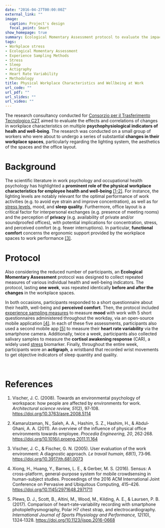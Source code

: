 ```yaml
---
date: "2016-04-27T00:00:00Z"
external_link: ""
image:
  caption: Project's design
  focal_point: Smart
show_homepage: true
summary: Ecological Momentary Assessment protocol to evaluate the impact of changes in physical workplace characteristics (lighting system, aestetichs, office layout) on multiple self-report and psychophysiological indicators of health and well-being (perceived comfort, mood, sleep, heart rate variability, cortisol).
tags:
- Workplace stress
- Ecological Momentary Assessment
- Experience Sampling Methods
- Stress
- Sleep
- Actigraphy
- Heart Rate Variability
- Methodology
title: Physical Workplace Characteristics and Wellbeing at Work
url_code: ""
url_pdf: ""
url_slides: ""
url_video: ""
---
```


The research consultancy conducted for [Consorzio per il Trasferimento Tecnologico C2T](https://www.consorzioc2t.it/progetti/) aimed to evaluate the effects and correlations of changes in workplace characteristics on multiple **psychophysiological indicators of healh and well-being**. The research was conducted on a small group of workers who were about to undergo a series of substantial **changes in their workplace spaces**, particularly regarding the lighting system, the aesthetics of the spaces and the office layout.

# Background

The scientific literature in work psychology and occupational health psychology has highlighted a **prominent role of the physical workplace characteristics for employee health and well-being** [[1-2]](#references). For instance, the lighting levels are notably relevant for the optimal performance of work activities (e.g. to avoid eye strain and improve concentration), as well as for [stress levels](/psychophysiology-of-the-stress-response-when-does-stress-cause-ilness/), mood, and **sleep quality**. Furthermore, office layout is a critical factor for interpersonal exchanges (e.g. presence of meeting rooms) and the perception of **privacy** (e.g. availability of private and/or soundproofed offices), with potential implications for concentration, stress, and perceived comfort (e.g. fewer interruptions). In particular, **functional comfort** concerns the ergonomic support provided by the workplace spaces to work performance [[3]](#references).

# Protocol

Also considering the reduced number of participants, an **Ecological Momentary Assessment** protocol was designed to collect repeated measures of various individual health and well-being indicators. The protocol, lasting **one week**, was repeated identically **before and after the changes** in the workplace spaces.

In both occasions, participants responded to a short questionnaire about their health, well-being and **perceived comfort**. Then, the protocol included [experience sampling measures](/experience-sampling-methods-measuring-experiences-in-real-time/) to measure **mood** with work with 5 short questionnaires administered throughout the workday, via an open-source mobile application [[4]](#references). In each of these five assessments, participants also used a second mobile app [[5]](#references) to measure their **heart rate variability** via the smartphone camera. Additionally, twice a week, participants also collected salivary samples to measure the **cortisol awakening response** (CAR), a widely used [stress](/psychophysiology-of-the-stress-response-when-does-stress-cause-ilness/) biomarker. Finally, throughout the entire week, participants wore an **actigraph**, a wristband that recorded wrist movements to get objective indicators of sleep quantity and quality.

<br>

# References

1. Vischer, J. C. (2008). Towards an environmental psychology of workspace: how people are affected by environments for work. *Architectural science review, 51*(2), 97‐108. https://doi.org/10.3763/asre.2008.5114

2. Kamarulzaman, N., Saleh, A. A., Hashim, S. Z., Hashim, H., & Abdul‐Ghani, A. A. (2011). An overview of the influence of physical office environments towards employee. *Procedia Engineering, 20*, 262‐268. https://doi.org/10.1016/j.proeng.2011.11.164

3. Vischer, J. C., & Fischer, G. N. (2005). User evaluation of the work environment: A diagnostic approach. *Le travail humain, 68*(1), 73‐96. https://doi.org/10.3917/th.681.0073

4. Xiong, H., Huang, Y., Barnes, L. E., & Gerber, M. S. (2016). Sensus: A cross-platform, general-purpose system for mobile crowdsensing in human-subject studies. Proceedings of the 2016 ACM International Joint Conference on Pervasive and Ubiquitous
Computing, 415–426. https://doi.org/10.1145/2971648.2971711

5. Plews, D. J., Scott, B., Altini, M., Wood, M., Kilding, A. E., & Laursen, P. B. (2017). Comparison of heart‐rate‐variability recording with smartphone photoplethysmography, Polar H7 chest strap, and electrocardiography. *International Journal of Sports Physiology and Performance, 12*(10), 1324‐1328. https://doi.org/10.1123/ijspp.2016-0668